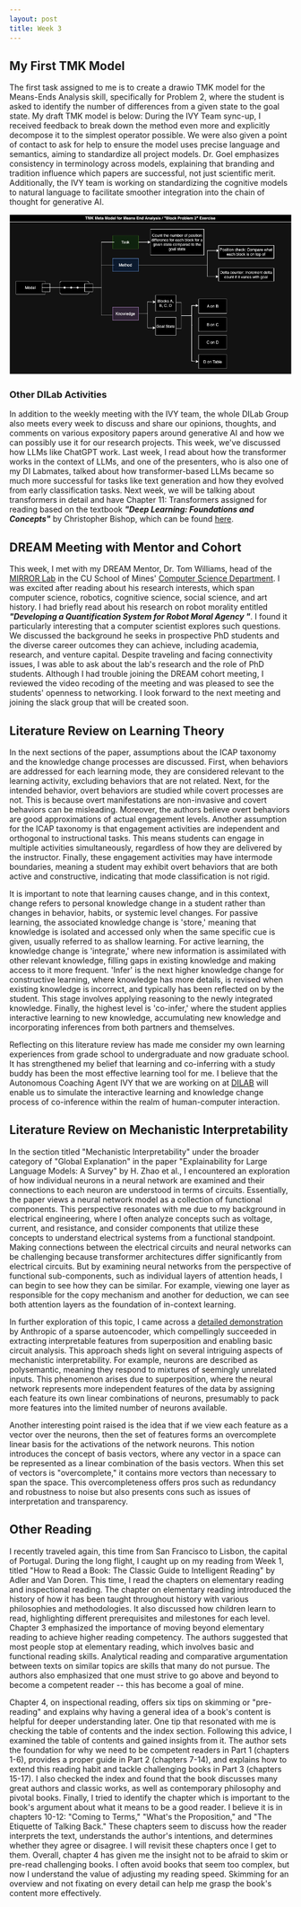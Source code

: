 ```yaml
---
layout: post
title: Week 3
---
```


## My First TMK Model
The first task assigned to me is to create a drawio TMK model for the Means-Ends Analysis skill, specifically for Problem 2, where the student is asked to identify the number of differences from a given state to the goal state. My draft TMK model is below:
During the IVY Team sync-up, I received feedback to break down the method even more and explicitly decompose it to the simplest operator possible. We were also given a point of contact to ask for help to ensure the model uses precise language and semantics, aiming to standardize all project models. Dr. Goel emphasizes consistency in terminology across models, explaining that branding and tradition influence which papers are successful, not just scientific merit. Additionally, the IVY team is working on standardizing the cognitive models to natural language to facilitate smoother integration into the chain of thought for generative AI.

![image](https://github.com/gracebrazil28/gracebrazil28.github.io/blob/85cbfe22b81dde7113575e42f3bb79c3dcc269d3/images/BlockProblem2.png)

### Other DILab Activities
In addition to the weekly meeting with the IVY team, the whole DILab Group also meets every week to discuss and share our opinions, thoughts, and comments on various expository papers around generative AI and how we can possibly use it for our research projects. This week, we've discussed how LLMs like ChatGPT work. Last week, I read about how the transformer works in the context of LLMs, and one of the presenters, who is also one of my DI Labmates, talked about how transformer-based LLMs became so much more successful for tasks like text generation and how they evolved from early classification tasks. Next week, we will be talking about transformers in detail and have Chapter 11: Transformers assigned for reading based on the textbook ***"Deep Learning: Foundations and Concepts"*** by Christopher Bishop, which can be found [here](https://www.bishopbook.com). 


## DREAM Meeting with Mentor and Cohort
This week, I met with my DREAM Mentor, Dr. Tom Williams, head of the [MIRROR Lab](https://mirrorlab.mines.edu/) in the CU School of Mines' [Computer Science Department](https://cs.mines.edu). I was excited after reading about his research interests, which span computer science, robotics, cognitive science, social science, and art history. I had briefly read about his research on robot morality entitled ***"Developing a Quantification System for Robot Moral Agency
"***. I found it particularly interesting that a computer scientist explores such questions. We discussed the background he seeks in prospective PhD students and the diverse career outcomes they can achieve, including academia, research, and venture capital. Despite traveling and facing connectivity issues, I was able to ask about the lab's research and the role of PhD students. Although I had trouble joining the DREAM cohort meeting, I reviewed the video recoding of the meeting and was pleased to see the students' openness to networking. I look forward to the next meeting and joining the slack group that will be created soon.

## Literature Review on Learning Theory
In the next sections of the paper, assumptions about the ICAP taxonomy and the knowledge change processes are discussed. First, when behaviors are addressed for each learning mode, they are considered relevant to the learning activity, excluding behaviors that are not related. Next, for the intended behavior, overt behaviors are studied while covert processes are not. This is because overt manifestations are non-invasive and covert behaviors can be misleading. Moreover, the authors believe overt behaviors are good approximations of actual engagement levels. Another assumption for the ICAP taxonomy is that engagement activities are independent and orthogonal to instructional tasks. This means students can engage in multiple activities simultaneously, regardless of how they are delivered by the instructor. Finally, these engagement activities may have intermode boundaries, meaning a student may exhibit overt behaviors that are both active and constructive, indicating that mode classification is not rigid.

It is important to note that learning causes change, and in this context, change refers to personal knowledge change in a student rather than changes in behavior, habits, or systemic level changes. For passive learning, the associated knowledge change is 'store,' meaning that knowledge is isolated and accessed only when the same specific cue is given, usually referred to as shallow learning. For active learning, the knowledge change is 'integrate,' where new information is assimilated with other relevant knowledge, filling gaps in existing knowledge and making access to it more frequent. 'Infer' is the next higher knowledge change for constructive learning, where knowledge has more details, is revised when existing knowledge is incorrect, and typically has been reflected on by the student. This stage involves applying reasoning to the newly integrated knowledge. Finally, the highest level is 'co-infer,' where the student applies interactive learning to new knowledge, accumulating new knowledge and incorporating inferences from both partners and themselves.

Reflecting on this literature review has made me consider my own learning experiences from grade school to undergraduate and now graduate school. It has strengthened my belief that learning and co-inferring with a study buddy has been the most effective learning tool for me. I believe that the Autonomous Coaching Agent IVY that we are working on at [DILAB](https://dilab.gatech.edu) will enable us to simulate the interactive learning and knowledge change process of co-inference within the realm of human-computer interaction.

## Literature Review on Mechanistic Interpretability
In the section titled "Mechanistic Interpretability" under the broader category of "Global Explanation" in the paper "Explainability for Large Language Models: A Survey" by H. Zhao et al., I encountered an exploration of how individual neurons in a neural network are examined and their connections to each neuron are understood in terms of circuits. Essentially, the paper views a neural network model as a collection of functional components. This perspective resonates with me due to my background in electrical engineering, where I often analyze concepts such as voltage, current, and resistance, and consider components that utilize these concepts to understand electrical systems from a functional standpoint. Making connections between the electrical circuits and neural networks can be challenging because transformer architectures differ significantly from electrical circuits. But by examining neural networks from the perspective of functional sub-components, such as individual layers of attention heads, I can begin to see how they can be similar. For example, viewing one layer as responsible for the copy mechanism and another for deduction, we can see both attention layers as the foundation of in-context learning. 

In further exploration of this topic, I came across a [detailed demonstration](https://transformer-circuits.pub/2023/monosemantic-features/index.html)  by Anthropic of a sparse autoencoder, which compellingly succeeded in extracting interpretable features from superposition and enabling basic circuit analysis. This approach sheds light on several intriguing aspects of mechanistic interpretability. For example, neurons are described as polysemantic, meaning they respond to mixtures of seemingly unrelated inputs. This phenomenon arises due to superposition, where the neural network represents more independent features of the data by assigning each feature its own linear combinations of neurons, presumably to pack more features into the limited number of neurons available. 

Another interesting point raised is the idea that if we view each feature as a vector over the neurons, then the set of features forms an overcomplete linear basis for the activations of the network neurons. This notion introduces the concept of basis vectors, where any vector in a space can be represented as a linear combination of the basis vectors. When this set of vectors is "overcomplete," it contains more vectors than necessary to span the space. This overcompleteness offers pros such as redundancy and robustness to noise but also presents cons such as issues of interpretation and transparency.

## Other Reading
I recently traveled again, this time from San Francisco to Lisbon, the capital of Portugal. During the long flight, I caught up on my reading from Week 1, titled "How to Read a Book: The Classic Guide to Intelligent Reading" by Adler and Van Doren. This time, I read the chapters on elementary reading and inspectional reading. The chapter on elementary reading introduced the history of how it has been taught throughout history with various philosophies and methodologies. It also discussed how children learn to read, highlighting different prerequisites and milestones for each level. Chapter 3 emphasized the importance of moving beyond elementary reading to achieve higher reading competency. The authors suggested that most people stop at elementary reading, which involves basic and functional reading skills. Analytical reading and comparative argumentation between texts on similar topics are skills that many do not pursue. The authors also emphasized that one must strive to go above and beyond to become a competent reader -- this has become a goal of mine.

Chapter 4, on inspectional reading, offers six tips on skimming or "pre-reading" and explains why having a general idea of a book's content is helpful for deeper understanding later. One tip that resonated with me is checking the table of contents and the index section. Following this advice, I examined the table of contents and gained insights from it. The author sets the foundation for why we need to be competent readers in Part 1 (chapters 1-6), provides a proper guide in Part 2 (chapters 7-14), and explains how to extend this reading habit and tackle challenging books in Part 3 (chapters 15-17). I also checked the index and found that the book discusses many great authors and classic works, as well as contemporary philosophy and pivotal books.
Finally, I tried to identify the chapter which is important to the book's argument about what it means to be a good reader. I believe it is in chapters 10-12: "Coming to Terms," "What's the Proposition," and "The Etiquette of Talking Back." These chapters seem to discuss how the reader interprets the text, understands the author's intentions, and determines whether they agree or disagree. I will revisit these chapters once I get to them. Overall,  chapter 4 has given me the insight not to be afraid to skim or pre-read challenging books. I often avoid books that seem too complex, but now I understand the value of adjusting my reading speed. Skimming for an overview and not fixating on every detail can help me grasp the book's content more effectively.

